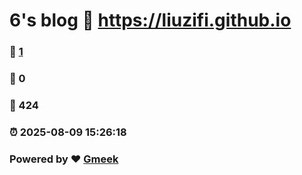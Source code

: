 # 6's blog :link: https://liuzifi.github.io 
### :page_facing_up: [1](https://liuzifi.github.io/tag.html) 
### :speech_balloon: 0 
### :hibiscus: 424 
### :alarm_clock: 2025-08-09 15:26:18 
### Powered by :heart: [Gmeek](https://github.com/Meekdai/Gmeek)
